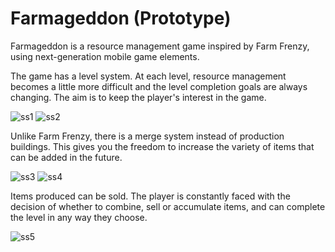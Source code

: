 # Farmageddon (Prototype)

Farmageddon is a resource management game inspired by Farm Frenzy, using next-generation mobile game elements.


The game has a level system. At each level, resource management becomes a little more difficult and the level completion goals are always changing. The aim is to keep the player's interest in the game.

![ss1](https://github.com/user-attachments/assets/1f972eed-8191-4fd1-bff2-32d00eb71471)
![ss2](https://github.com/user-attachments/assets/bba44272-eb85-4047-9862-70eb0ce91b12)

Unlike Farm Frenzy, there is a merge system instead of production buildings. This gives you the freedom to increase the variety of items that can be added in the future.

![ss3](https://github.com/user-attachments/assets/3d582be3-e529-4ff3-969c-4dee2eecb8ff)
![ss4](https://github.com/user-attachments/assets/f1ff2780-2bdd-42ff-ab95-7202639ab2cc)

Items produced can be sold. The player is constantly faced with the decision of whether to combine, sell or accumulate items, and can complete the level in any way they choose.

![ss5](https://github.com/user-attachments/assets/d7bbde53-1096-4b68-bf55-3a258e46ff56)
